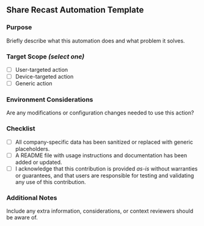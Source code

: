 ## Share Recast Automation Template
### Purpose
Briefly describe what this automation does and what problem it solves.

### Target Scope _(select one)_
- [ ] User-targeted action
- [ ] Device-targeted action
- [ ] Generic action

### Environment Considerations
Are any modifications or configuration changes needed to use this action?

### Checklist
- [ ] All company-specific data has been sanitized or replaced with generic placeholders.
- [ ] A README file with usage instructions and documentation has been added or updated.
- [ ] I acknowledge that this contribution is provided _as-is_ without warranties or guarantees, and that users are responsible for testing and validating any use of this contribution.

### Additional Notes
Include any extra information, considerations, or context reviewers should be aware of.
